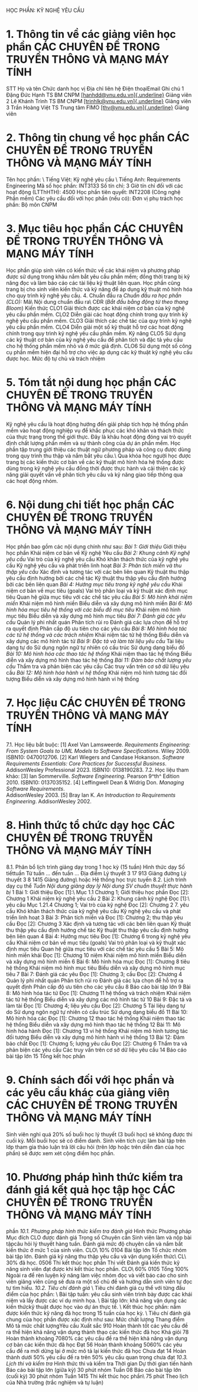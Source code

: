 HỌC PHẦN: KỸ NGHỆ YÊU CẦU 
# 1. Thông tin về các giảng viên học phần CÁC CHUYÊN ĐỀ TRONG TRUYỀN THÔNG VÀ MẠNG MÁY TÍNH 
STT Họ và tên Chức danh học vị Địa chỉ liên hệ Điện thoạiEmail Ghi chú 1 Đặng Đức Hạnh TS BM CNPM [[hanhdd\@vnu.edu.vn]{.underline}](mailto:hanhdd@vnu.edu.vn) Giảng viên 2 Lê Khánh Trình TS BM CNPM [[trinhlk\@vnu.edu.vn]{.underline}](mailto:trinhlk@vnu.edu.vn) Giảng viên 3 Trần Hoàng Việt TS Trung tâm FIMO [[thv\@vnu.edu.vn]{.underline}](mailto:thv@vnu.edu.vn) Giảng viên 
# 2. Thông tin chung về học phần CÁC CHUYÊN ĐỀ TRONG TRUYỀN THÔNG VÀ MẠNG MÁY TÍNH 
Tên học phần: \ Tiếng Việt: Kỹ nghệ yêu cầu \ Tiếng Anh: Requirements Engineering Mã số học phần: INT3133 Số tín chỉ: 3 Giờ tín chỉ đối với các hoạt động (LTThHTH): 4500 Học phần tiên quyết: INT2208 (Công nghệ Phần mềm) Các yêu cầu đối với học phần (nếu có): Đơn vị phụ trách học phần: Bộ môn CNPM 
# 3. Mục tiêu học phần CÁC CHUYÊN ĐỀ TRONG TRUYỀN THÔNG VÀ MẠNG MÁY TÍNH 
Học phần giúp sinh viên có kiến thức về các khái niệm và phương pháp
được sử dụng trong khâu nắm bắt yêu cầu phần mềm; đồng thời trang bị kỹ
năng đọc và làm báo cáo các tài liệu kỹ thuật liên quan. Học phần cũng
trang bị cho sinh viên kiến thức và kỹ năng để áp dụng kỹ thuật mô hình
hóa cho quy trình kỹ nghệ yêu cầu. 4. Chuẩn đầu ra *Chuẩn đầu ra học phần (CLO):* Mã\ Nội dung chuẩn đầu ra\ CĐR (*Bắt đầu bằng động từ theo thang Bloom*) Kiến thức CLO1 Giải thích được các khái niệm cơ bản của kỹ nghệ yêu cầu phần mềm. CLO2 Diễn giải các hoạt động chính trong quy trình kỹ nghệ yêu cầu phần mềm. CLO3 Giải thích các chế tác của quy trình kỹ nghệ yêu cầu phần mềm. CLO4 Diễn giải một số kỹ thuật hỗ trợ các hoạt động chính trong quy trình kỹ nghệ yêu cầu phần mềm. Kỹ năng CLO5 Sử dụng các kỹ thuật cơ bản của kỹ nghệ yêu cầu để phân tích và đặc tả yêu cầu cho hệ thống phần mềm nhỏ và ở mức giả định. CLO6 Sử dụng một số công cụ phần mềm hiện đại hỗ trợ cho việc áp dụng các kỹ thuật kỹ nghệ yêu cầu được học. Mức độ tự chủ và trách nhiệm 
# 5. Tóm tắt nội dung học phần CÁC CHUYÊN ĐỀ TRONG TRUYỀN THÔNG VÀ MẠNG MÁY TÍNH 
Kỹ nghệ yêu cầu là hoạt động hướng đến giải pháp tích hợp hệ thống phần mềm vào hoạt động nghiệp vụ để khắc phục các khó khăn và thách thức của thực trạng trong thế giới thực. Đây là khâu hoạt động đóng vai trò quyết định chất lượng phần mềm và sự thành công của dự án phần mềm. Học phần tập trung giới thiệu các thuật ngữ phương pháp và công cụ được dùng trong quy trình thu thập và nắm bắt yêu cầu.\ Qua khóa học người học được trang bị các kiến thức cơ bản về các kỹ thuật mô hình hóa hệ thống được dùng trong kỹ nghệ yêu cầu đồng thời được thực hành và cải thiện các kỹ năng giải quyết vấn về phân tích yêu cầu và kỹ năng giao tiếp thông qua các hoạt động nhóm.
# 6. Nội dung chi tiết học phần CÁC CHUYÊN ĐỀ TRONG TRUYỀN THÔNG VÀ MẠNG MÁY TÍNH 
Học phần bao gồm các nội dung chính như sau: *Bài 1: Giới thiệu* Giới thiệu học phần Khái niệm cơ bản về Kỹ nghệ Yêu cầu *Bài 2: Khung cảnh Kỹ nghệ yêu cầu* Vai trò của kỹ nghệ yêu cầu Khó khăn thách thức của kỹ nghệ yêu cầu Kỹ nghệ yêu cầu và phát triển linh hoạt *Bài 3: Phân tích miền và thu thập yêu cầu* Xác định và tương tác với các bên liên quan Kỹ thuật thu thập yêu cầu định hướng bởi các chế tác Kỹ thuật thu thập yêu cầu định hướng bởi các bên liên quan *Bài 4: Hướng mục tiêu trong kỹ nghệ yêu cầu* Khái niệm cơ bản về mục tiêu (goals) Vai trò phân loại và kỹ thuật xác định mục tiêu Quan hệ giữa mục tiêu với các chế tác yêu cầu *Bài 5: Mô hình khái niệm miền* Khái niệm mô hình miền Biểu diễn và xây dựng mô hình miền *Bài 6: Mô hình hóa mục tiêu hệ thống với các biểu đồ mục tiêu* Khái niệm mô hình mục tiêu Biểu diễn và xây dựng mô hình mục tiêu *Bài 7: Đánh giá các yêu cầu* Quản lý phi nhất quán Phân tích rủi ro Đánh giá các lựa chọn để hỗ trợ ra quyết định Phân cấp độ ưu tiên cho các yêu cầu *Bài 8: Mô hình hóa tác các tử hệ thống và các trách nhiệm* Khái niệm tác tử hệ thống Biểu diễn và xây dựng các mô hình tác tử *Bài 9: Đặc tả và làm tài liệu yêu cầu* Tài liệu dạng tự do Sử dụng ngôn ngữ tự nhiên có cấu trúc Sử dụng dạng biểu đồ *Bài 10: Mô hình hóa các thao tác hệ thống* Khái niệm thao tác hệ thống Biểu diễn và xây dựng mô hình thao tác hệ thống *Bài 11: Đảm bảo chất lượng yêu cầu* Thẩm tra và phản biện các yêu cầu Các truy vấn trên cơ sở dữ liệu yêu cầu *Bài 12: Mô hình hóa hành vi hệ thống* Khái niệm mô hình tương tác đối tượng Biểu diễn và xây dựng mô hình hành vi hệ thống 
# 7. Học liệu CÁC CHUYÊN ĐỀ TRONG TRUYỀN THÔNG VÀ MẠNG MÁY TÍNH 
7.1. Học liệu bắt buộc: \[1\] Axel Van Lamsweerde. *Requirements Engineering: From System Goals
to UML Models to Software Specifications*. Wiley 2009. ISBN10:
0470012706. \[2\] Karl Wiegers and Candase Hokanson. *Software Requirements
Essentials: Core Practices for Successful Business*. AddisonWesley
Professional 2023. ISBN10: 0138190283. 7.2. Học liệu tham khảo: \[3\] Ian Sommerville. *Software Engineering*. Pearson 9^th^ Edition
2010. ISBN10: 0137035152. \[4\] Leffingwell Dean & Widrig Don. *Managing Software
Requirements*.\
AddisonWesley 2003. \[5\] Bray Ian K. *An Introduction to Requirements Engineering*.
AddisonWesley 2002. 
# 8. Hình thức tổ chức dạy học CÁC CHUYÊN ĐỀ TRONG TRUYỀN THÔNG VÀ MẠNG MÁY TÍNH 
8.1. Phân bổ lịch trình giảng dạy trong 1 học kỳ (15 tuần) Hình thức dạy Số tiếttuần Từ tuần ... đến tuần ... Địa điểm Lý thuyết 3 17 913 Giảng đường Lý thuyết 3 8 1415 Giảng đường\ hoặc Hệ thống học trực tuyến 8.2. Lịch trình dạy cụ thể *Tuần* *Nội dung giảng dạy lý *Nội dung SV chuẩn thuyết thực hành* bị* 1 Bài 1: Giới thiệu Đọc \[1\]:\ Mục 1.1 Chương 1; Giới thiệu học phần Đọc \[2\]: Chương 1 Khái niệm kỹ nghệ yêu cầu 2 Bài 2: Khung cảnh kỹ nghệ Đọc \[1\]:\ yêu cầu Mục 1.21.4 Chương 1; Vai trò của kỹ nghệ Đọc \[2\]: Chương 2 7. yêu cầu Khó khăn thách thức của kỹ nghệ yêu cầu Kỹ nghệ yêu cầu và phát triển linh hoạt 3 Bài 3: Phân tích miền và Đọc \[1\]: Chương 2; thu thập yêu cầu Đọc \[2\]: Chương 3 Xác định và tương tác với các bên liên quan Kỹ thuật thu thập yêu cầu định hướng chế tác Kỹ thuật thu thập yêu cầu định hướng bên liên quan 4 Bài 4: Hướng mục tiêu Đọc \[1\]: Chương 6 trong kỹ nghệ yêu cầu Khái niệm cơ bản về mục tiêu (goals) Vai trò phân loại và kỹ thuật xác định mục tiêu Quan hệ giữa mục tiêu với các chế tác yêu cầu 5 Bài 5: Mô hình miền khái Đọc \[1\]: Chương 10 niệm Khái niệm mô hình miền Biểu diễn và xây dựng mô hình miền 6 Bài 6: Mô hình hóa mục Đọc \[1\]: Chương 8 tiêu hệ thống Khái niệm mô hình mục tiêu Biểu diễn và xây dựng mô hình mục tiêu 7 Bài 7: Đánh giá các yêu Đọc \[1\]: Chương 3; cầu Đọc \[2\]: Chương 4 Quản lý phi nhất quán Phân tích rủi ro Đánh giá các lựa chọn để hỗ trợ ra quyết định Phân cấp độ ưu tiên cho các yêu cầu 8 Báo cáo bài tập lớn 9 Bài 8: Mô hình hóa tác tử Đọc \[1\]: Chương 11 hệ thống và trách nhiệm Khái niệm tác tử hệ thống Biểu diễn và xây dựng các mô hình tác tử 10 Bài 9: Đặc tả và làm tài Đọc \[1\]: Chương 4; liệu yêu cầu Đọc \[2\]: Chương 5 Tài liệu dạng tự do Sử dụng ngôn ngữ tự nhiên có cấu trúc Sử dụng dạng biểu đồ 11 Bài 10: Mô hình hóa các Đọc \[1\]: Chương 12 thao tác hệ thống Khái niệm thao tác hệ thống Biểu diễn và xây dựng mô hình thao tác hệ thống 12 Bài 11: Mô hình hóa hành Đọc \[1\]: Chương 13 vi hệ thống Khái niệm mô hình tương tác đối tượng Biểu diễn và xây dựng mô hình hành vi hệ thống 13 Bài 12: Đảm bảo chất Đọc \[1\]: Chương 5; lượng yêu cầu Đọc \[2\]: Chương 6 Thẩm tra và phản biện các yêu cầu Các truy vấn trên cơ sở dữ liệu yêu cầu 14 Báo cáo bài tập lớn 15 Tổng kết học phần 
# 9. Chính sách đối với học phần và các yêu cầu khác của giảng viên CÁC CHUYÊN ĐỀ TRONG TRUYỀN THÔNG VÀ MẠNG MÁY TÍNH 
Sinh viên nghỉ quá 20% số buổi học lý thuyết (3 buổi học) sẽ không được thi cuối kỳ. Mỗi buổi học sẽ có điểm danh. Sinh viên tích cực làm bài tập trên lớp tham gia thảo luận trả lời câu hỏi (trên lớp hoặc trên diễn đàn của học phần) sẽ được xem xét cộng điểm học phần. 
# 10. Phương pháp hình thức kiểm tra đánh giá kết quả học tập học CÁC CHUYÊN ĐỀ TRONG TRUYỀN THÔNG VÀ MẠNG MÁY TÍNH 
phần *10.1. Phương pháp hình thức kiểm tra đánh giá* Hình thức Phương pháp Mục đích CLO được đánh giá Trọng số Chuyên cần Sinh viên làm và nộp bài tậpcâu hỏi lý thuyết hàng tuần. Đánh giá mức độ chuyên cần và nắm bắt kiến thức ở mức 1 của sinh viên. CLO\ 10% 0104 Bài tập lớn Tổ chức nhóm bài tập lớn. Đánh giá kỹ năng thu thập yêu cầu và vận dụng kiến thức\ CL\ 30% đã học. 0506 Thi kết thúc học phần Thi viết Đánh giá kiến thức kỹ năng sinh viên đạt được khi kết thúc học phần. CLO\ 60% 0105 Tổng 100% Ngoài ra để rèn luyện kỹ năng làm việc nhóm đọc và viết báo cáo cho
sinh viên giảng viên cũng sẽ đưa ra một số chủ đề và hướng dẫn sinh
viên tự đọc tự tìm hiểu. *10.2. Tiêu chí đánh giá* \ Tiêu chí đánh giá cụ thể với từng đầu điểm của học phần: \ Bài tập tuần: yêu cầu sinh viên trình bày được các khái niệm và lấy được các ví dụ minh họa. \ Bài tập lớn: khả năng vận dụng các kiến thứckỹ thuật được học vào dự án thực tế. \ Kết thúc học phần: nắm được kiến thức kỹ năng đã học trong 15 tuần của học kỳ. \ Tiêu chí đánh giá chung của học phần được xác định như sau: Mức chất lượng Thang điểm Mô tả mức chất lượngYêu cầu Xuất sắc 910 Hoàn thành tốt các yêu cầu đề ra thể hiện khả năng vận dụng thành thạo các kiến thức đã học Khá giỏi 78 Hoàn thành khoảng 7080% các yêu cầu đề ra thể hiện khả năng vận dụng cơ bản các kiến thức đã học Đạt 56 Hoàn thành khoảng 5060% các yêu cầu đề ra mới dừng lại ở mức mô tả lại kiến thức đã học Chưa đạt 14 Hoàn thành dưới 50% yêu cầu đề ra trên 50% yêu cầu quan trọng chưa đạt *10.3. Lịch thi và kiểm tra* Hình thức thi và kiểm tra Thời gian Dự thời gian tiến hành Báo cáo bài tập lớn (giữa kỳ) 30 phút nhóm Tuần 08 Báo cáo bài tập lớn (cuối kỳ) 30 phút nhóm Tuần 1415 Thi kết thúc học phần\ 75 phút Theo lịch của Nhà trường (trắc nghiệm và tự luận)